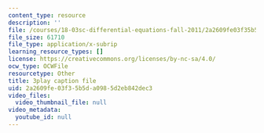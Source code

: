 ```yaml
---
content_type: resource
description: ''
file: /courses/18-03sc-differential-equations-fall-2011/2a2609fe03f35b5da0985d2eb842dec3_LbKKzMag5Rc.vtt
file_size: 61710
file_type: application/x-subrip
learning_resource_types: []
license: https://creativecommons.org/licenses/by-nc-sa/4.0/
ocw_type: OCWFile
resourcetype: Other
title: 3play caption file
uid: 2a2609fe-03f3-5b5d-a098-5d2eb842dec3
video_files:
  video_thumbnail_file: null
video_metadata:
  youtube_id: null
---
```

